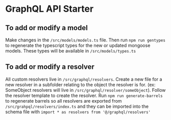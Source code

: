 # GraphQL API Starter

## To add or modify a model

Make changes in the `/src/models/models.ts` file. Then run `npm run gentypes` to regenerate the typescript types for the new or updated mongoose models. These types will be available in `/src/models/types.ts`

## To add or modify a resolver

All custom resolvers live in `/src/graphql/resolvers`. Create a new file for a new resolver in a subfolder relating to the object the resolver is for. (ex: SomeObject resolvers will live in `/src/graphql/resolver/someObject`). Follow the resolver template to create the resolver. Run `npm run generate-barrels` to regenerate barrels so all resolvers are exported from `/src/grahpql/resolvers/index.ts` and they can be imported into the schema file with `import * as resolvers from '@/graphql/resolvers'`
